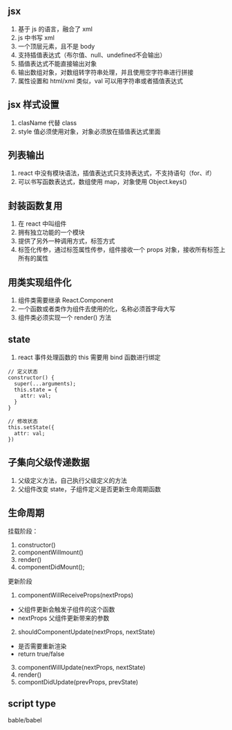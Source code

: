 ## jsx
1. 基于 js 的语言，融合了 xml
2. js 中书写 xml
3. 一个顶层元素，且不是 body
4. 支持插值表达式（布尔值、null、undefined不会输出）
5. 插值表达式不能直接输出对象
6. 输出数组对象，对数组转字符串处理，并且使用空字符串进行拼接
7. 属性设置和 html/xml 类似，val 可以用字符串或者插值表达式

## jsx 样式设置
1. clasName 代替 class
2. style 值必须使用对象，对象必须放在插值表达式里面

## 列表输出
1. react 中没有模块语法，插值表达式只支持表达式，不支持语句（for、if）
2. 可以书写函数表达式，数组使用 map，对象使用 Object.keys()

## 封装函数复用
1. 在 react 中叫组件
2. 拥有独立功能的一个模块
3. 提供了另外一种调用方式，标签方式
4. 标签化传参，通过标签属性传参，组件接收一个 props 对象，接收所有标签上所有的属性

## 用类实现组件化
1. 组件类需要继承 React.Component
2. 一个函数或者类作为组件去使用的化，名称必须首字母大写
3. 组件类必须实现一个 render() 方法

## state
1. react 事件处理函数的 this 需要用 bind 函数进行绑定
```
// 定义状态
constructor() {
  super(...arguments);
  this.state = {
    attr: val;
  }
}

// 修改状态
this.setState({
  attr: val;
})
```

## 子集向父级传递数据
1. 父级定义方法，自己执行父级定义的方法
2. 父组件改变 state，子组件定义是否更新生命周期函数

## 生命周期
挂载阶段：
1. constructor()
2. componentWillmount()
3. render()
4. componentDidMount();

更新阶段
1. componentWillReceiveProps(nextProps)
  - 父组件更新会触发子组件的这个函数
  - nextProps 父组件更新带来的参数
2. shouldComponentUpdate(nextProps, nextState)
  - 是否需要重新渲染
  - return true/false
3. componentWillUpdate(nextProps, nextState)
4. render()
5. compontDidUpdate(prevProps, prevState)

## script type
bable/babel

